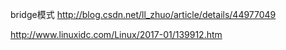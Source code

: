 bridge模式
http://blog.csdn.net/ll_zhuo/article/details/44977049

http://www.linuxidc.com/Linux/2017-01/139912.htm